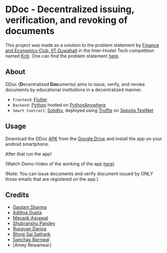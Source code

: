 # DDoc - Decentralized issuing, verification, and revoking of documents

This project was made as a solution to the problem statement by [Finance and Economics Club, IIT Guwahati](https://finnecoiitg.github.io/) 
in the Inter-Hostel Tech competition named [Kriti](https://kriti2024.onrender.com/). 
One can find the problem statement [here](https://cdn.sanity.io/files/rj77melf/production/8716627cf02d083bd0c97665a345b4b40216a463.pdf).

## About

DDoc (**D**ecentralized **Doc**uments) aims to issue, verify, and revoke documents by educational institutions in a decentralized manner.

* `Frontend`: [Flutter](https://flutter.dev/)
* `Backend`: [Python](https://www.python.org/) hosted on [PythonAnywhere](https://www.pythonanywhere.com/)
* `Smart Contract`: [Solidity](https://soliditylang.org/), deployed using [Truffle](https://trufflesuite.com/docs/) on [Sepolia TestNet](https://sepolia.etherscan.io/)

## Usage

Download the DDoc [APK](https://drive.google.com/file/d/1G2uijADFfJasHJFD2TEBgISmOZBW5aa2/view?usp=sharing) from the [Google Drive](https://drive.google.com/drive/folders/1-2eOHs4HIABcXkpoNZLIqaSCXfGUeqYI?usp=sharing) and install the app on your android smartphone. 

After that run the app!

(Watch Demo-Video of the working of the app [here](https://drive.google.com/file/d/1-4X5uUp-S7X0Biqn0NdEUkeDJfxErp3x/view?usp=sharing))

(Note: You can issue documents and verify document issued by ONLY those emails that are registered on the app.)

## Credits

* [Gautam Sharma](https://g-s01.github.io/)
* [Adittya Gupta](https://adittya-gupta.github.io/)
* [Mayank Agrawal](https://github.com/mayank21072004)
* [Shubranshu Pandey](https://github.com/shubhranshu7)
* [Rupayan Daripa](https://github.com/rupayandaripa)
* [Bhogi Sai Sathwik](https://github.com/BHOGISAISATHWIK)
* [Sanchay Barnwal](https://github.com/Geekomaniac1009)
* [Amey Rewanwar]
